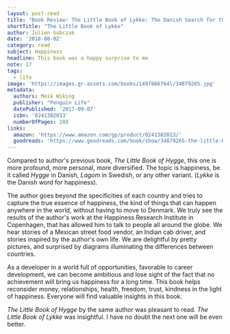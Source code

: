 ```yaml
---
layout: post-read
title: "Book Review: The Little Book of Lykke: The Danish Search for the World's Happiest People"
shortTitle: "The Little Book of Lykke"
author: Julien Sobczak
date: '2018-08-02'
category: read
subject: Happiness
headline: This book was a happy surprise to me
note: 17
tags:
  - life
image: 'https://images.gr-assets.com/books/1497866764l/34879265.jpg'
metadata:
  authors: Meik Wiking
  publisher: "Penguin Life"
  datePublished: '2017-09-07'
  isbn: '0241302013'
  numberOfPages: 288
links:
  amazon: 'https://www.amazon.com/gp/product/0241302013/'
  goodreads: 'https://www.goodreads.com/book/show/34879265-the-little-book-of-lykke'
---
```


Compared to author's previous book, *The Little Book of Hygge*, this one is more profound, more personal, more diversified. The topic is happiness, be it called *Hygge* in Danish, *Lagom* in Swedish, or any other variant. (*Lykke* is the Danish word for happiness).

The author goes beyond the specificities of each country and tries to capture the true essence of happiness, the kind of things that can happen anywhere in the world, without having to move to Denmark. We truly see the results of the author's work at the Happiness Research Institute in Copenhagen, that has allowed him to talk to people all around the globe. We hear stories of a Mexican street food vendor, an Indian cab driver, and stories inspired by the author's own life. We are delightful by pretty pictures, and surprised by diagrams illuminating the differences between countries.

As a developer in a world full of opportunities, favorable to career development, we can become ambitious and lose sight of the fact that no achievement will bring us happiness for a long time. This book helps reconsider money, relationships, health, freedom, trust, kindness in the light of happiness. Everyone will find valuable insights in this book.

*The Little Book of Hygge* by the same author was pleasant to read. *The Little Book of Lykke* was insightful. I have no doubt the next one will be even better.



